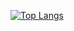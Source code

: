 [![Top Langs](https://github-readme-stats.vercel.app/api/top-langs/?username=janyris&layout=compact&theme=dracula)](https://github.com/janyris/github-readme-stats)



